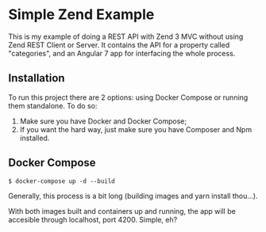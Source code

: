 # Simple Zend Example
This is my example of doing a REST API with Zend 3 MVC without using Zend REST Client or Server. It contains the API for a property
called "categories", and an Angular 7 app for interfacing the whole process.

## Installation
To run this project there are 2 options: using Docker Compose or running them standalone.
To do so:
1.  Make sure you have Docker and Docker Compose;
2.  If you want the hard way, just make sure you have Composer and Npm installed.

## Docker Compose
```
$ docker-compose up -d --build
```
Generally, this process is a bit long (building images and yarn install thou...).

With both images built and containers up and running,
 the app will be accesible through localhost, port 4200. Simple, eh?
